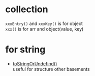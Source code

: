 # collection

`xxxEntry()` and `xxxKey()` is for object \
`xxx()` is for arr and object(value, key)

# for string
- [toStringOrUndefind()](src/toStringOrUndefined.ts) \
  useful for structure other basements